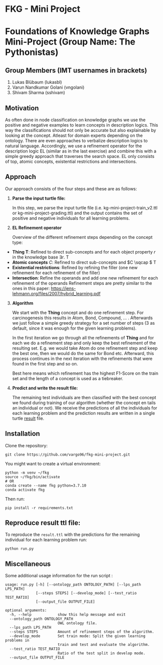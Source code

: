# FKG - Mini Project

# Foundations of Knowledge Graphs Mini-Project (Group Name: The Pythonistas)

## Group Members (IMT usernames in brackets)

1. Lukas Blübaum (lukasbl)
2. Varun Nandkumar Golani (vngolani)
3. Shivam Sharma (sshivam)


## Motivation
As often done in node classification on knowledge graphs we use the positive and negative
examples to learn concepts in description logics. This way the classifications should not only
be accurate but also explainable by looking at the concept. Atleast for domain experts depending
on the ontology. There are even approaches to verbalize description logics to natural language.
Accordingly, we use a refinement operator for the description logic EL (similar as in the last exercise)
and combine this with a simple greedy approach that traverses the search space. EL only consists of top,
atomic concepts, existential restrictions and intersections.

## Approach 

Our approach consists of the four steps and these are as follows:

1. **Parse the input turtle file:**
    
    In this step, we parse the input turtle file (i.e. kg-mini-project-train_v2.ttl or kg-mini-project-grading.ttl) and the output contains the set of positive and negative individuals for all learning problems.
   
2. **EL Refinement operator**

    Overview of the different refinement steps depending on the concept type:
- **Thing T**: Refined to direct sub-concepts and for each object property $r$ in the knowledge base $\exists r.$ T
- **Atomic concepts** $C$: Refined to direct sub-concepts and $C \sqcap $ T 
- **Existential restrictions**: Refined by refining the filler (one new refinement for each refinement of the filler)
- **Intersection**: Refine the operands and add one new refinement for each refinement of the operands
  Refinement steps are pretty similar to the ones in this paper: https://jens-lehmann.org/files/2007/hybrid_learning.pdf

3. **Algorithm**

    We start with the **Thing** concept and do one refinement step. For carcinogenesis this results in Atom, Bond, Compound, ... .
    Afterwards we just follow a simple greedy strategy for a set number of steps (3 as default, since it was enough for the given learning problems). 

    In the first iteration we go through all the refinements of **Thing** and for each we do a refinement step and only keep the best refinement of the resulting set. E.g. we would take Atom do one refinement step and keep the best one, then we would do the same for Bond etc. Afterward, this process continues in the next iteration with the refinements that were found in the first step and so on.

    Best here means which refinement has the highest F1-Score on the train set and the length of a concept is used as a tiebreaker.

4. **Predict and write the result file:**

   The remaining test individuals are then classified with the best concept we found during training of our algorithm (whether the concept en
   tails an individual or not). 
   We receive the predictions of all the individuals for each learning problem and the prediction results are written in a single turtle [result](result.ttl) file.


## Installation
Clone the repository:

```
git clone https://github.com/vargo96/fkg-mini-project.git
```
You might want to create a virtual environment:
```
python -m venv ~/fkg
source ~/fkg/bin/activate
# OR
conda create --name fkg python=3.7.10
conda activate fkg
```
Then run:
```
pip install -r requirements.txt
```

## Reproduce result ttl file:
To reproduce the ```result.ttl``` with the predictions for the remaining individual for each learning problem run:
```
python run.py
```

## Miscellaneous
Some additional usage information for the run script :

```
usage: run.py [-h] [--ontology_path ONTOLOGY_PATH] [--lps_path LPS_PATH]
              [--steps STEPS] [--develop_mode] [--test_ratio TEST_RATIO]
              [--output_file OUTPUT_FILE]

optional arguments:
  -h, --help            show this help message and exit
  --ontology_path ONTOLOGY_PATH
                        OWL ontology file.
  --lps_path LPS_PATH
  --steps STEPS         Amount of refinement steps of the algorithm.
  --develop_mode        Set train mode: Split the given learning problems in
                        train and test and evaluate the algorithm.
  --test_ratio TEST_RATIO
                        Ratio of the test split in develop mode.
  --output_file OUTPUT_FILE
```
